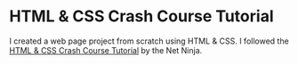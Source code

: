# HTML & CSS Crash Course Tutorial

I created a web page project from scratch using HTML & CSS. I followed the <a href="https://www.youtube.com/watch?v=hu-q2zYwEYs&list=PL4cUxeGkcC9ivBf_eKCPIAYXWzLlPAm6G&ab_channel=TheNetNinja">HTML & CSS Crash Course Tutorial</a> by the Net Ninja.
